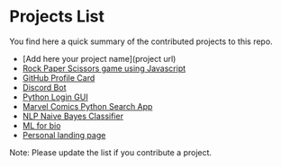 # Projects List
You find here a quick summary of the contributed projects to this repo.
- [Add here your project name](project url)
- [Rock Paper Scissors game using Javascript](/projects/Rock_Paper_Scissors/)
- [GitHub Profile Card](/projects/GitHub%20Profile%20Card/)
- [Discord Bot](/projects/Discord%20Bot/)
- [Python Login GUI](/projects/Python%20Login%20GUI/)
- [Marvel Comics Python Search App](/projects/Marvel%20Comics%20Python%20Search%20App/)
- [NLP Naive Bayes Classifier](/projects/NLP_Naive_Bayes_Classifier/) 
- [ML for bio](/projects/ML%20for%20bio)
- [Personal landing page](/projects/Personal%20landing%20page)

Note:
Please update the list if you contribute a project.
